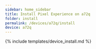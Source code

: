 ```yaml
---
sidebar: home_sidebar
title: Install Pixel Experience on a72q
folder: install
permalink: /devices/a72q/install
device: a72q
---
```

{% include templates/device_install.md %}
